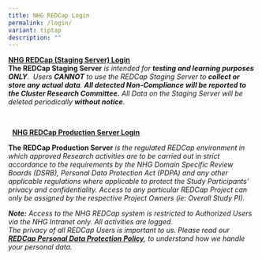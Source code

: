 ```yaml
---
title: NHG REDCap Login
permalink: /login/
variant: tiptap
description: ""
---
```

<p><strong><a href="https://redcapuat.nhg.com.sg/" rel="noopener noreferrer nofollow" target="_blank"><u>NHG&nbsp;REDCap&nbsp;(Staging&nbsp;Server)&nbsp;Login</u></a></strong> 
<br><strong>The REDCap Staging Server</strong><em> is intended for </em><strong><em>testing and learning purposes ONLY</em></strong><em>.&nbsp; Users </em><strong><em>CANNOT</em></strong><em> to use the REDCap Staging Server to </em><strong><em>collect or store any actual data</em></strong><em>. </em><strong><em>All detected Non-Compliance will be reported to the Cluster Research Committee.</em></strong><em> All Data on the Staging Server will be deleted periodically </em><strong><em>without notice</em></strong><em>.</em>
</p>
<p>&nbsp;</p>
<p>&nbsp; <strong><a href="https://redcap.nhg.com.sg/" rel="noopener noreferrer nofollow" target="_blank"><u>NHG&nbsp;REDCap&nbsp;Production&nbsp;Server&nbsp;Login</u></a></strong>&nbsp;</p>
<p><strong>The REDCap Production Server</strong><em> is the regulated REDCap environment in which approved Research activities are to be carried out&nbsp;</em>in <em>strict accordance to the requirements by the NHG Domain Specific Review Boards (DSRB), Personal Data Protection Act (PDPA) and any other applicable regulations where applicable to protect the Study Participants’ privacy and confidentiality. Access to any particular REDCap Project can only be assigned by the respective Project Owners (ie: Overall Study PI).</em>
</p>
<p><strong><em>Note:</em></strong><em> Access to the NHG REDCap system is restricted to Authorized Users via the NHG Intranet only. All activities are logged.<br>The privacy of all REDCap Users is important to us. Please read our </em><strong><em><a href="https://www.research.nhg.com.sg/wps/wcm/connect/romp/nhgromp/privacypolicy/redcap+pdpa+notification" rel="noopener noreferrer nofollow" target="_blank"><u>REDCap&nbsp;Personal&nbsp;Data&nbsp;Protection&nbsp;Policy</u></a></em></strong><em>, to understand how we handle your personal data.</em>
</p>
<p>&nbsp;</p>